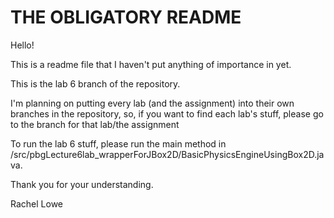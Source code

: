 # THE OBLIGATORY README

Hello!

This is a readme file that I haven't put anything of importance in yet.

This is the lab 6 branch of the repository.

I'm planning on putting every lab (and the assignment) into their own branches in the
repository, so, if you want to find each lab's stuff, please go to the branch for that
lab/the assignment

To run the lab 6 stuff, please run the main method in /src/pbgLecture6lab_wrapperForJBox2D/BasicPhysicsEngineUsingBox2D.java.

Thank you for your understanding.

Rachel Lowe